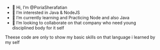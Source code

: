 - 👋 Hi, I’m @PoriaSherafatian
- 👀 I’m interested in Java & NodeJS
- 🌱 I’m currently learning and Practicing Node and also Java
- 💞 I’m looking to collaborate on that company who need young disciplined body for it self

Theese code are only to show my basic skills on that language i learned by my self
